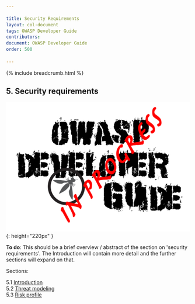 ```yaml
---

title: Security Requirements
layout: col-document
tags: OWASP Developer Guide
contributors:
document: OWASP Developer Guide
order: 500

---
```


{% include breadcrumb.html %}

## 5. Security requirements

![Developer Guide](../assets/images/dg_wip.png "OWASP Developer Guide"){: height="220px" }

**To do**: This should be a brief overview / abstract of the section on 'security requirements'.
The Introduction will contain more detail and the further sections will expand on that.

Sections:

5.1 [Introduction](01-security-requirements.md)  
5.2 [Threat modeling](02-threat-modeling.md)  
5.3 [Risk profile](03-risk-profile.md)  
